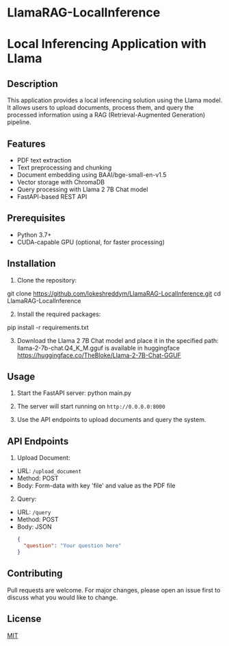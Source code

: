 # LlamaRAG-LocalInference

# Local Inferencing Application with Llama

## Description
This application provides a local inferencing solution using the Llama model. It allows users to upload documents, process them, and query the processed information using a RAG (Retrieval-Augmented Generation) pipeline.

## Features
- PDF text extraction
- Text preprocessing and chunking
- Document embedding using BAAI/bge-small-en-v1.5
- Vector storage with ChromaDB
- Query processing with Llama 2 7B Chat model
- FastAPI-based REST API

## Prerequisites
- Python 3.7+
- CUDA-capable GPU (optional, for faster processing)

## Installation

1. Clone the repository:

git clone https://github.com/lokeshreddym/LlamaRAG-LocalInference.git
cd LlamaRAG-LocalInference


2. Install the required packages:

pip install -r requirements.txt

3. Download the Llama 2 7B Chat model and place it in the specified path:
llama-2-7b-chat.Q4_K_M.gguf is available in huggingface https://huggingface.co/TheBloke/Llama-2-7B-Chat-GGUF

## Usage

1. Start the FastAPI server:
python main.py

2. The server will start running on `http://0.0.0.0:8000`

3. Use the API endpoints to upload documents and query the system.

## API Endpoints

1. Upload Document:
- URL: `/upload_document`
- Method: POST
- Body: Form-data with key 'file' and value as the PDF file

2. Query:
- URL: `/query`
- Method: POST
- Body: JSON
  ```json
  {
    "question": "Your question here"
  }
  ```

## Contributing
Pull requests are welcome. For major changes, please open an issue first to discuss what you would like to change.

## License
[MIT](https://choosealicense.com/licenses/mit/)
